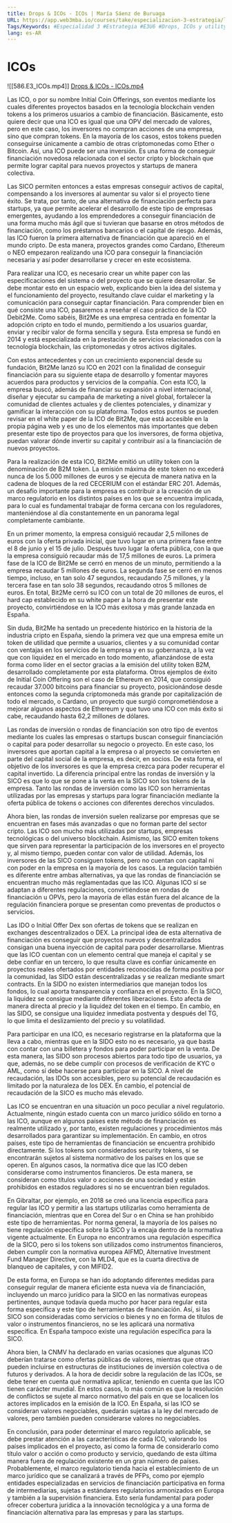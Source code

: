 ```yaml
---
title: Drops & ICOs - ICOs | María Sáenz de Buruaga
URL: https://app.web3mba.io/courses/take/especializacion-3-estrategia/lessons/41005241-6-3-drops-icos-icos-maria-saenz-de-buruaga
Tags/Keywords: #Especialidad 3 #Estrategia #E3U6 #Drops, ICOs y utility tokens #Drops #ICOs #utility tokens #
lang: es-AR
---
```

# ICOs
![[586.E3_ICOs.mp4]]
[Drops & ICOs - ICOs.mp4](https://app.web3mba.io?wvideo=m6txupr8ld)

Las ICO, o por su nombre Initial Coin Offerings, son eventos mediante los cuales diferentes proyectos basados en la tecnología blockchain venden tokens a los primeros usuarios a cambio de financiación. Básicamente, esto quiere decir que una ICO es igual que una OPV del mercado de valores, pero en este caso, los inversores no compran acciones de una empresa, sino que compran tokens. En la mayoría de los casos, estos tokens pueden conseguirse únicamente a cambio de otras criptomonedas como Ether o Bitcoin. Así, una ICO puede ser una inversión. Es una forma de conseguir financiación novedosa relacionada con el sector cripto y blockchain que permite lograr capital para nuevos proyectos y startups de manera colectiva.

Las SICO permiten entonces a estas empresas conseguir activos de capital, compensando a los inversores al aumentar su valor si el proyecto tiene éxito. Se trata, por tanto, de una alternativa de financiación perfecta para startups, ya que permite acelerar el desarrollo de este tipo de empresas emergentes, ayudando a los emprendedores a conseguir financiación de una forma mucho más ágil que si tuvieran que basarse en otros métodos de financiación, como los préstamos bancarios o el capital de riesgo. Además, las ICO fueron la primera alternativa de financiación que apareció en el mundo cripto. De esta manera, proyectos grandes como Cardano, Ethereum o NEO empezaron realizando una ICO para conseguir la financiación necesaria y así poder desarrollarse y crecer en este ecosistema.

Para realizar una ICO, es necesario crear un white paper con las especificaciones del sistema o del proyecto que se quiere desarrollar. Se debe montar esto en un espacio web, explicando bien la idea del sistema y el funcionamiento del proyecto, resultando clave cuidar el marketing y la comunicación para conseguir captar financiación. Para comprender bien en qué consiste una ICO, pasaremos a reseñar el caso práctico de la ICO Debit2Me. Como sabéis, Bit2Me es una empresa centrada en fomentar la adopción cripto en todo el mundo, permitiendo a los usuarios guardar, enviar y recibir valor de forma sencilla y segura. Esta empresa se fundó en 2014 y está especializada en la prestación de servicios relacionados con la tecnología blockchain, las criptomonedas y otros activos digitales.

Con estos antecedentes y con un crecimiento exponencial desde su fundación, Bit2Me lanzó su ICO en 2021 con la finalidad de conseguir financiación para su siguiente etapa de desarrollo y fomentar mayores acuerdos para productos y servicios de la compañía. Con esta ICO, la empresa buscó, además de financiar su expansión a nivel internacional, diseñar y ejecutar su campaña de marketing a nivel global, fortalecer la comunidad de clientes actuales y de clientes potenciales, y dinamizar y gamificar la interacción con su plataforma. Todos estos puntos se pueden revisar en el white paper de la ICO de Bit2Me, que está accesible en la propia página web y es uno de los elementos más importantes que deben presentar este tipo de proyectos para que los inversores, de forma objetiva, puedan valorar dónde invertir su capital y contribuir así a la financiación de nuevos proyectos.

Para la realización de esta ICO, Bit2Me emitió un utility token con la denominación de B2M token. La emisión máxima de este token no excederá nunca de los 5.000 millones de euros y se ejecuta de manera nativa en la cadena de bloques de la red CECERIUM con el estándar ERC 201. Además, un desafío importante para la empresa es contribuir a la creación de un marco regulatorio en los distintos países en los que se encuentra implicada, para lo cual es fundamental trabajar de forma cercana con los reguladores, manteniéndose al día constantemente en un panorama legal completamente cambiante.

En un primer momento, la empresa consiguió recaudar 2,5 millones de euros con la oferta privada inicial, que tuvo lugar en una primera fase entre el 8 de junio y el 15 de julio. Después tuvo lugar la oferta pública, con la que la empresa consiguió recaudar más de 17,5 millones de euros. La primera fase de la ICO de Bit2Me se cerró en menos de un minuto, permitiendo a la empresa recaudar 5 millones de euros. La segunda fase se cerró en menos tiempo, incluso, en tan solo 47 segundos, recaudando 7,5 millones, y la tercera fase en tan solo 38 segundos, recaudando otros 5 millones de euros. En total, Bit2Me cerró su ICO con un total de 20 millones de euros, el hard cap establecido en su white paper a la hora de presentar este proyecto, convirtiéndose en la ICO más exitosa y más grande lanzada en España.

Sin duda, Bit2Me ha sentado un precedente histórico en la historia de la industria cripto en España, siendo la primera vez que una empresa emite un token de utilidad que permite a usuarios, clientes y a su comunidad contar con ventajas en los servicios de la empresa y en su gobernanza, a la vez que con liquidez en el mercado en todo momento, afianzándose de esta forma como líder en el sector gracias a la emisión del utility token B2M, desarrollado completamente por esta plataforma. Otros ejemplos de éxito de Initial Coin Offering son el caso de Ethereum en 2014, que consiguió recaudar 37.000 bitcoins para financiar su proyecto, posicionándose desde entonces como la segunda criptomoneda más grande por capitalización de todo el mercado, o Cardano, un proyecto que surgió comprometiéndose a mejorar algunos aspectos de Ethereum y que tuvo una ICO con más éxito si cabe, recaudando hasta 62,2 millones de dólares.

Las rondas de inversión o rondas de financiación son otro tipo de eventos mediante los cuales las empresas o startups buscan conseguir financiación o capital para poder desarrollar su negocio o proyecto. En este caso, los inversores que aportan capital a la empresa o al proyecto se convierten en parte del capital social de la empresa, es decir, en socios. De esta forma, el objetivo de los inversores es que la empresa crezca para poder recuperar el capital invertido. La diferencia principal entre las rondas de inversión y la SICO es que lo que se pone a la venta en la SICO son los tokens de la empresa. Tanto las rondas de inversión como las ICO son herramientas utilizadas por las empresas y startups para lograr financiación mediante la oferta pública de tokens o acciones con diferentes derechos vinculados.

Ahora bien, las rondas de inversión suelen realizarse por empresas que se encuentran en fases más avanzadas o que no forman parte del sector cripto. Las ICO son mucho más utilizadas por startups, empresas tecnológicas o del universo blockchain. Asimismo, las SICO emiten tokens que sirven para representar la participación de los inversores en el proyecto y, al mismo tiempo, pueden contar con valor de utilidad. Además, los inversores de las SICO consiguen tokens, pero no cuentan con capital ni con poder en la empresa en la mayoría de los casos. La regulación también es diferente entre ambas alternativas, ya que las rondas de financiación se encuentran mucho más reglamentadas que las ICO. Algunas ICO sí se adaptan a diferentes regulaciones, convirtiéndose en rondas de financiación u OPVs, pero la mayoría de ellas están fuera del alcance de la regulación financiera porque se presentan como preventas de productos o servicios.

Las IDO o Initial Offer Dex son ofertas de tokens que se realizan en exchanges descentralizados o DEX. La principal idea de esta alternativa de financiación es conseguir que proyectos nuevos y descentralizados consigan una buena inyección de capital para poder desarrollarse. Mientras que las ICO cuentan con un elemento central que maneja el capital y se debe confiar en un tercero, lo que resulta clave es confiar únicamente en proyectos reales ofertados por entidades reconocidas de forma positiva por la comunidad, las SIDO están descentralizadas y se realizan mediante smart contracts. En la SIDO no existen intermediarios que manejan todos los fondos, lo cual aporta transparencia y confianza en el proyecto. En la SICO, la liquidez se consigue mediante diferentes liberaciones. Esto afecta de manera directa al precio y la liquidez del token en el tiempo. En cambio, en las SIDO, se consigue una liquidez inmediata postventa y después del TG, lo que limita el deslizamiento del precio y su volatilidad.

Para participar en una ICO, es necesario registrarse en la plataforma que la lleva a cabo, mientras que en la SIDO esto no es necesario, ya que basta con contar con una billetera y fondos para poder participar en la venta. De esta manera, las SIDO son procesos abiertos para todo tipo de usuarios, ya que, además, no se debe cumplir con procesos de verificación de KYC o AML, como sí debe hacerse para participar en la SICO. A nivel de recaudación, las IDOs son accesibles, pero su potencial de recaudación es limitado por la naturaleza de los DEX. En cambio, el potencial de recaudación de la SICO es mucho más elevado.

Las ICO se encuentran en una situación un poco peculiar a nivel regulatorio. Actualmente, ningún estado cuenta con un marco jurídico sólido en torno a las ICO, aunque en algunos países este método de financiación es realmente utilizado y, por tanto, existen regulaciones y procedimientos más desarrollados para garantizar su implementación. En cambio, en otros países, este tipo de herramientas de financiación se encuentra prohibido directamente. Si los tokens son considerados security tokens, sí se encontrarán sujetos al sistema normativo de los países en los que se operen. En algunos casos, la normativa dice que las ICO deben considerarse como instrumentos financieros. De esta manera, se consideran como títulos valor o acciones de una sociedad y están prohibidos en estados reguladores si no se encuentran bien regulados.

En Gibraltar, por ejemplo, en 2018 se creó una licencia específica para regular las ICO y permitir a las startups utilizarlas como herramienta de financiación, mientras que en Corea del Sur o en China se han prohibido este tipo de herramientas. Por norma general, la mayoría de los países no tiene regulación específica sobre la SICO y la encaja dentro de la normativa vigente actualmente. En Europa no encontramos una regulación específica de la SICO, pero si los tokens son utilizados como instrumentos financieros, deben cumplir con la normativa europea AIFMD, Alternative Investment Fund Manager Directive, con la MLD4, que es la cuarta directiva de blanqueo de capitales, y con MIFID2.

De esta forma, en Europa se han ido adoptando diferentes medidas para conseguir regular de manera eficiente esta nueva vía de financiación, incluyendo un marco jurídico para la SICO en las normativas europeas pertinentes, aunque todavía queda mucho por hacer para regular esta forma específica y este tipo de herramientas de financiación. Así, si las SICO son consideradas como servicios o bienes y no en forma de títulos de valor o instrumentos financieros, no se les aplicará una normativa específica. En España tampoco existe una regulación específica para la SICO.

Ahora bien, la CNMV ha declarado en varias ocasiones que algunas ICO deberían tratarse como ofertas públicas de valores, mientras que otras pueden incluirse en estructuras de instituciones de inversión colectiva o de futuros y derivados. A la hora de decidir sobre la regulación de las ICOs, se debe tener en cuenta qué normativa aplicar, teniendo en cuenta que las ICO tienen carácter mundial. En estos casos, lo más común es que la resolución de conflictos se sujete al marco normativo del país en que se localicen los actores implicados en la emisión de la ICO. En España, si las ICO se consideran valores negociables, quedarán sujetas a la ley del mercado de valores, pero también pueden considerarse valores no negociables.

En conclusión, para poder determinar el marco regulatorio aplicable, se debe prestar atención a las características de cada ICO, valorando los países implicados en el proyecto, así como la forma de considerarlo como título valor o acción o como producto y servicio, quedando de esta última manera fuera de regulación existente en un gran número de países. Probablemente, el marco regulatorio tienda hacia el establecimiento de un marco jurídico que se canalizará a través de PFPs, como por ejemplo entidades especializadas en servicios de financiación participativa en forma de intermediarias, sujetas a estándares regulatorios armonizados en Europa y también a la supervisión financiera. Esto sería fundamental para poder ofrecer cobertura jurídica a la innovación tecnológica y a una forma de financiación alternativa para las empresas y para las startups.